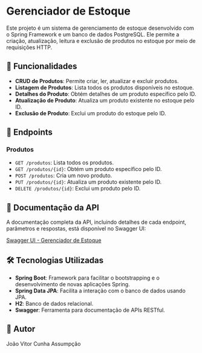 # Gerenciador de Estoque

Este projeto é um sistema de gerenciamento de estoque desenvolvido com o Spring Framework e um banco de dados PostgreSQL. Ele permite a criação, atualização, leitura e exclusão de produtos no estoque por meio de requisições HTTP.

## 🚀 Funcionalidades

- **CRUD de Produtos**: Permite criar, ler, atualizar e excluir produtos.
- **Listagem de Produtos**: Lista todos os produtos disponíveis no estoque.
- **Detalhes do Produto**: Obtém detalhes de um produto específico pelo ID.
- **Atualização de Produto**: Atualiza um produto existente no estoque pelo ID.
- **Exclusão de Produto**: Exclui um produto do estoque pelo ID.

## 📌 Endpoints

### Produtos

- `GET /produtos`: Lista todos os produtos.
- `GET /produtos/{id}`: Obtém um produto específico pelo ID.
- `POST /produtos`: Cria um novo produto.
- `PUT /produtos/{id}`: Atualiza um produto existente pelo ID.
- `DELETE /produtos/{id}`: Exclui um produto pelo ID.

## 📖 Documentação da API

A documentação completa da API, incluindo detalhes de cada endpoint, parâmetros e respostas, está disponível no Swagger UI:

[Swagger UI - Gerenciador de Estoque](http://localhost:8080/swagger-ui.html)

## 🛠 Tecnologias Utilizadas

- **Spring Boot**: Framework para facilitar o bootstrapping e o desenvolvimento de novas aplicações Spring.
- **Spring Data JPA**: Facilita a interação com o banco de dados usando JPA.
- **H2**: Banco de dados relacional.
- **Swagger**: Ferramenta para documentação de APIs RESTful.

## 👤 Autor

João Vitor Cunha Assumpção

